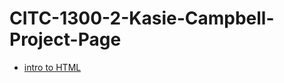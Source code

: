 # CITC-1300-2-Kasie-Campbell-Project-Page

<ul>
    <li><a href="intro_to_html/index.html" target="_blank">intro to HTML</a></li>
</ul>